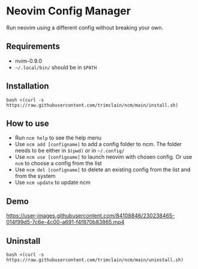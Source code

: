 # Neovim Config Manager

Run neovim using a different config without breaking your own.

## Requirements

-   nvim-0.9.0
-   `~/.local/bin/` should be in `$PATH`

## Installation

```
bash <(curl -s https://raw.githubusercontent.com/trimclain/ncm/main/install.sh)
```

## How to use

-   Run `ncm help` to see the help menu
-   Use `ncm add [configname]` to add a config folder to ncm. The folder needs to be either in `$(pwd)` or in `~/.config/`
-   Use `ncm use [configname]` to launch neovim with chosen config. Or use `ncm` to choose a config from the list
-   Use `ncm del [configname]` to delete an existing config from the list and from the system
-   Use `ncm update` to update ncm

## Demo

https://user-images.githubusercontent.com/84108846/230238465-014f99d5-7c6e-4c00-a691-f4f870b83865.mp4

## Uninstall

```
bash <(curl -s https://raw.githubusercontent.com/trimclain/ncm/main/uninstall.sh)
```
